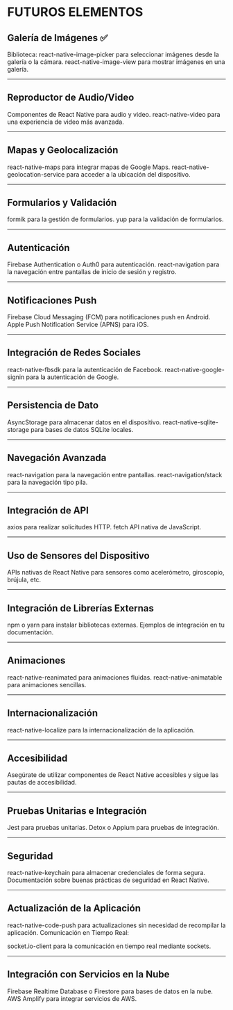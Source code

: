 # FUTUROS ELEMENTOS

## Galería de Imágenes ✅

Biblioteca: react-native-image-picker para seleccionar imágenes desde la galería o la cámara.
react-native-image-view para mostrar imágenes en una galería.

---

## Reproductor de Audio/Video

Componentes de React Native para audio y video.
react-native-video para una experiencia de video más avanzada.

---

## Mapas y Geolocalización

react-native-maps para integrar mapas de Google Maps.
react-native-geolocation-service para acceder a la ubicación del dispositivo.

---

## Formularios y Validación

formik para la gestión de formularios.
yup para la validación de formularios.

---

## Autenticación

Firebase Authentication o Auth0 para autenticación.
react-navigation para la navegación entre pantallas de inicio de sesión y registro.

---

## Notificaciones Push

Firebase Cloud Messaging (FCM) para notificaciones push en Android.
Apple Push Notification Service (APNS) para iOS.

---

## Integración de Redes Sociales

react-native-fbsdk para la autenticación de Facebook.
react-native-google-signin para la autenticación de Google.

---

## Persistencia de Dato

AsyncStorage para almacenar datos en el dispositivo.
react-native-sqlite-storage para bases de datos SQLite locales.

---

## Navegación Avanzada

react-navigation para la navegación entre pantallas.
react-navigation/stack para la navegación tipo pila.

---

## Integración de API

axios para realizar solicitudes HTTP.
fetch API nativa de JavaScript.

---

## Uso de Sensores del Dispositivo

APIs nativas de React Native para sensores como acelerómetro, giroscopio, brújula, etc.

---

## Integración de Librerías Externas

npm o yarn para instalar bibliotecas externas.
Ejemplos de integración en tu documentación.

---

## Animaciones

react-native-reanimated para animaciones fluidas.
react-native-animatable para animaciones sencillas.

---

## Internacionalización

react-native-localize para la internacionalización de la aplicación.

---

## Accesibilidad

Asegúrate de utilizar componentes de React Native accesibles y sigue las pautas de accesibilidad.

---

## Pruebas Unitarias e Integración

Jest para pruebas unitarias.
Detox o Appium para pruebas de integración.

---

## Seguridad

react-native-keychain para almacenar credenciales de forma segura.
Documentación sobre buenas prácticas de seguridad en React Native.

---

## Actualización de la Aplicación

react-native-code-push para actualizaciones sin necesidad de recompilar la aplicación.
Comunicación en Tiempo Real:

socket.io-client para la comunicación en tiempo real mediante sockets.

---

## Integración con Servicios en la Nube

Firebase Realtime Database o Firestore para bases de datos en la nube.
AWS Amplify para integrar servicios de AWS.

